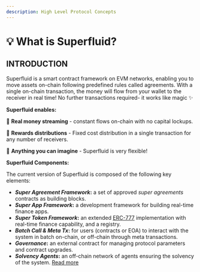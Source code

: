 ```yaml
---
description: High Level Protocol Concepts
---
```


# 💡 What is Superfluid?

## INTRODUCTION

Superfluid is a smart contract framework on EVM networks, enabling you to move assets on-chain following predefined rules called agreements. With a single on-chain transaction, the money will flow from your wallet to the receiver in real time! No further transactions required- it works like magic ✨

**Superfluid enables:**

💸 **Real money streaming** - constant flows on-chain with no capital lockups.

🎁 **Rewards distributions** - Fixed cost distribution in a single transaction for any number of receivers.

🔮 **Anything you can imagine** - Superfluid is very flexible!

**Superfluid Components:**

The current version of Superfluid is composed of the following key elements:

* _**Super Agreement Framework**_**:** a set of approved _super agreements_ contracts as building blocks.
* _**Super App Framework**_**:** a development framework for building real-time finance apps.
* _**Super Token Framework**_**:** an extended [ERC-777](https://eips.ethereum.org/EIPS/eip-777) implementation with real-time finance capability, and a registry.
* _**Batch Call & Meta Tx**_**:** for users (contracts or EOA) to interact with the system in batch on-chain, or off-chain through meta transactions.
* _**Governance**_**:** an external contract for managing protocol parameters and contract upgrades.
* _**Solvency Agents**_**:** an off-chain network of agents ensuring the solvency of the system. [Read more](../super-tokens/)
